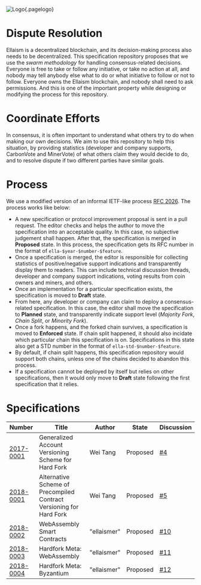 ![Logo](/uploads/logo.png "Logo"){.pagelogo}
<!-- TITLE: Specifications -->
<!-- SUBTITLE: Ellaism - A stable network with no premine and no dev fees -->


# Dispute Resolution

Ellaism is a decentralized blockchain, and its decision-making process
also needs to be decentralized. This specification repository proposes
that we use the *swarm methodology* for handling consensus-related
decisions. Everyone is free to take or follow any initiative, or take
no action at all, and nobody may tell anybody else what to do or what
initiative to follow or not to follow. Everyone owns the Ellaism
blockchain, and nobody shall need to ask permissions. And this is one
of the important property while designing or modifying the process for
this repository.

# Coordinate Efforts

In consensus, it is often important to understand what others try to
do when making our own decisions. We aim to use this repository to
help this situation, by providing statistics (developer and company
supports, CarbonVote and MinerVote) of what others claim they
would decide to do, and to resolve dispute if two different parties
have similar goals.

# Process

We use a modified version of an informal IETF-like process [RFC
2026](https://www.ietf.org/rfc/rfc2026.txt). The process works like
below:

* A new specification or protocol improvement proposal is sent in a
  pull request. The editor checks and helps the author to move the
  specification into an acceptable quality. In this case, no
  subjective judgement shall happen. After that, the specification is
  merged in **Proposed** state. In this process, the specification
  gets its RFC number in the format of `ella-$year-$number-$feature`.
* Once a specification is merged, the editor is responsible for
  collecting statistics of positive/negative support indications and
  transparently display them to readers. This can include technical
  discussion threads, developer and company support indications,
  voting results from coin owners and miners, and others.
* Once an implementation for a particular specification exists, the
  specification is moved to **Draft** state.
* From here, any developer or company can claim to deploy a
  consensus-related specification. In this case, the editor shall move
  the specification to **Planned** state, and transparently indicate
  support level (*Majority Fork*, *Chain Split*, or *Minority Fork*).
* Once a fork happens, and the forked chain survives, a specification
  is moved to **Enforced** state. If chain split happened, it should
  also incidate which particular chain this specification is
  on. Specifications in this state also get a STD number in the format
  of `ella-std-$number-$feature`.
* By default, if chain split happens, this specification repository
  would support both chains, unless one of the chains decided to
  abandon this process.
* If a specification cannot be deployed by itself but relies on other
  specifications, then it would only move to **Draft** state following
  the first specification that it relies.
	
# Specifications

| Number                                                       | Title                                                               | Author   | State    | Discussion                                      |
|--------------------------------------------------------------|---------------------------------------------------------------------|----------|----------|-------------------------------------------------|
| [2017-0001](https://github.com/ellaism/specs/blob/master/specs/2017-0001-account-version.md)              | Generalized Account Versioning Scheme for Hard Fork                 | Wei Tang | Proposed | [#4](https://github.com/ellaism/specs/issues/4) |
| [2018-0001](https://github.com/ellaism/specs/blob/master/specs//2018-0001-precompiled-contract-version.md) | Alternative Scheme of Precompiled Contract Versioning for Hard Fork | Wei Tang | Proposed | [#5](https://github.com/ellaism/specs/issues/5) |
| [2018-0002](https://github.com/ellaism/specs/blob/master/specs/2018-0002-webassembly.md)                  | WebAssembly Smart Contracts | "ellaismer" | Proposed | [#10](https://github.com/ellaism/specs/issues/10) |
| [2018-0003](https://github.com/ellaism/specs/blob/master/specs/2018-0003-wasm-hardfork.md)                | Hardfork Meta: WebAssembly | "ellaismer" | Proposed | [#11](https://github.com/ellaism/specs/issues/11) |
| [2018-0004](https://github.com/ellaism/specs/blob/master/specs/2018-0004-byzantium.md)                    | Hardfork Meta: Byzantium | "ellaismer" | Proposed | [#12](https://github.com/ellaism/specs/issues/12) |